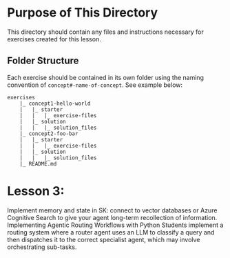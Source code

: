 # Purpose of This Directory

This directory should contain any files and instructions necessary for exercises created for this lesson.

## Folder Structure

Each exercise should be contained in its own folder using the naming convention of `concept#-name-of-concept`. See example below:

```
exercises
    |_ concept1-hello-world
    |   |_ starter
    |   |   |_ exercise-files
    |   |_ solution
    |   |   |_ solution_files
    |_ concept2-foo-bar
    |   |_ starter
    |   |   |_ exercise-files
    |   |_ solution
    |   |   |_ solution_files
    |_ README.md
```

# Lesson 3:

Implement memory and state in SK: connect to vector databases or Azure Cognitive Search to give your agent long-term recollection of information.
Implementing Agentic Routing Workflows with Python
Students implement a routing system where a router agent uses an LLM to classify a query and then dispatches it to the correct specialist agent, which may involve orchestrating sub-tasks.

